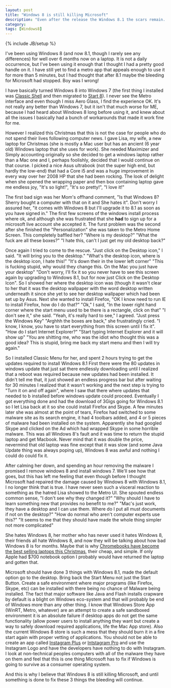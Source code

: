 ```yaml
---
layout: post
title: "Windows 8 is still killing Microsoft"
description: "Even after the release the Windows 8.1 the scars remain.  Windows 8 may be more damaging to Microsoft than Vista was."
category: 
tags: [Windows8]
---
```

{% include JB/setup %}

I've been using Windows 8 (and now 8.1, though I rarely see any differences) for well over 6 months now on a laptop.  It is not
a daily occurrence, but I've been using it enough that I thought I had a pretty good handle on it.  I have still yet to find a
metro app that appeals enough to use it for more than 5 minutes, but I had thought that after 8.1 maybe the bleeding for
Microsoft had stopped.  Boy was I wrong!

I have basically turned Windows 8 into Windows 7 (the first thing I installed was [Classic Shell](http://www.classicshell.net/)
and then migrated to [Start 8](http://www.stardock.com/products/start8/)).  I never see the Metro interface and even though I
miss Aero Glass, I find the experience OK.  It's not really any better than Windows 7, but it isn't that much worse for ME,
because I had heard about Windows 8 long before using it, and knew about all the issues I basically had a bunch of workarounds
that made it work fine for me.

However I realized this Christmas that this is not the case for people who do not spend their lives following computer news.  I
gave Lisa, my wife, a new laptop for Christmas (she is mostly a Mac user but has an ancient (6 year old) Windows laptop that she uses for work).
She needed Maximizer and Simply accounting originally so she decided to get a windows laptop rather than a Mac one and
I, perhaps foolishly, decided that I would continue on that course.  I picked a nice Asus ultrabook (not the super high end,
but hardly the low-end) that had a Core i5 and was a huge improvement in every way over her 2008 HP that she had been rocking.
The look of delight when she opened the wrapping paper and then box containing laptop gave me endless joy, "It's so light!",
"It's so pretty!", "I love it!"

The first bad sign was her Mom's offhand comment, "Is that Windows 8?  Sherry bought a computer with that on it and She
hates it".  Don't worry I assured her, "it comes with Windows 8 but I'll upgrade it to 8.1 as soon as you have signed in."
The first few screens of the windows install process where ok, and although she was frustrated that she **had** to sign up for
a microsoft live account she accepted it.  The furst problem was the second after she finished the "Personalization" she
was taken to the Metro Home Screen.  This completely baffled her?  "Where is my desktop?"  "What the fuck are all these boxes?"
"I hate this, can't I just get my old desktop back?"

Once again I tried to come to the rescue.  "Just click on the Desktop icon," I said.  "It will bring you to the desktop."  "What's the desktop icon,
where is the desktop icon, I hate this!" "It's down their in the lower left corner"  "This is fucking stupid, why would they
change this.  On the Mac you just have your desktop"  "Don't worry, I'll fix it so you never have to see this screen again by upgrading to Windows 8.1,
but for now just Click on the Desktop Icon".  So I showed her where the desktop icon was (though it wasn't clear to her that it was the desktop wallpaper with the word
desktop written underneath it since she yet to see her desktop wallpaper which had been set up by Asus.  Next she wanted to install
Firefox, "OK I know need to run IE to install Firefox, how do I do that?"  "Ok," I said, "In the lower right hand corner where the start menu
used to be there is a rectangle, click on that" "I don't see it," she said.  "Yeah, it's really hard to see," I agreed.  "Just press the
Windows Key" "Arghhh the boxes are back," she frustratingly cried.  "I know, I know, you have to start everything from this screen until
I fix it".  "How do I start Internet Explorer?"  "Start typing Internet Explorer and it will show up"  "You are shitting me, who was the idiot
who thought this was a good idea?  This is stupid, bring me back my start menu and then I will try again."

So I installed Classic Menu for her, and spent 2 hours trying to get the updates required to install Windows 8.1   First there were
the 80 updates in windows update that just sat there endlessly downloading until I realized that a reboot was required because new
updates had been installed.  It didn't tell me that, it just showed an endless progress bar but after waiting for 30 minutes I realized
that it wasn't working and the next step is trying to "Turn it on and off again", where I saw that there where updates that needed to b
installed before windows update could proceed.  Eventually I got everything done and had the download of 3Gigs going for Windows 8.1 so I let
Lisa back at it so she could install Firefox and Skype.  A few minutes later she was almost at the point of tears, Firefox had switched to
some malware site as its search engine, it had 4 toolbars added, and 4 or 5 pieces of malware had been installed on the system.  Apparently
she had googled Skype and clicked on the Ad which had wrapped Skype in some horrible malware.  This was all Windows 8's fault and it was
time to return the stupid laptop and get Macbook.  Never mind that it was double the price, nevermind that old laptop was fine except
that it was slow (and some Java Update thing was always poping up), Windows 8 was awful and nothing I could do could fix it.

After calming her down, and spending an hour removing the malware I promised I remove windows 8 and install windows 7.  We'll see how that
goes, but this has left me feeling that even though before I thought Microsoft had repaired the damage caused by Windows 8 with
Windows 8.1, I no longer think that is true.  I have never seen such a visceral reaction to something as the hatred Lisa showed to the
Metro UI.  She spouted endless common sense, "I don't see why they changed it?"   "Why should I have to learn something new that provides
no benefit to me?"  "Mac's just work, they have a desktop and I can use them.  Where do I put all must documents if not on the desktop?"
"How do normal who aren't computer experts use this?"  "It seems to me that they should have made the whole thing simpler not more complicated"

She hates Windows 8, her mother who has never used it hates Windows 8, their friends all hate Windows 8, and now they will be talking about
how bad Windows 8 is for months.  Maybe that is why [Chromebooks have become the best selling laptops this Christmas](http://www.businessinsider.com/googles-chromebooks-amazon-best-sellers-2013-12), their cheap, and simple.
If only Apple had $700 notebook option I probably would have returned the laptop and gotten that.

Microsoft should have done 3 things with Windows 8.1, made the default option go to the desktop.  Bring back the Start Menu not just the Start Button.
Create a safe environment where major programs (like Firefox, Skype, etc) can be installed with there being no chance of Malware being installed.
The fact that major software like Java and Flash installs crapware by default is a blight on Windows eco-system and that will probably be
end of Windows more than any other thing.  I know that Windows Store App (WinRT, Metro, whatever) are an attempt to create a safe sandboxed
environment it is an absolute failure if desktop apps do not get the same functionality (allow power users to install anything they want but
create a way to safely download required applications, life the Mac App store).  Also the current Windows 8 store is such a mess that they should
burn it in a fire start again with proper vetting of applications.  You should not be able to create an app called
[Instagram Plus](http://apps.microsoft.com/windows/en-us/app/instagram-plus/e45813ad-85a1-4202-a5bc-25b4e77054a0)
or [Intstagram Pro](http://apps.microsoft.com/windows/en-us/app/f3d210e5-9b32-48f9-88de-3a3a02478735)
and use the Instagram Logo and have the developers have nothing to do with Instagram.   I look at non-technical peoples computers
with all of the malware they have on them and feel that this is one thing Microsoft has to fix if Windows is going to survive
as a consumer operating system.

And this is why I believe that Windows 8 is still killing Microsoft, and until something is done to fix these 3 things the
bleeding will continue.





